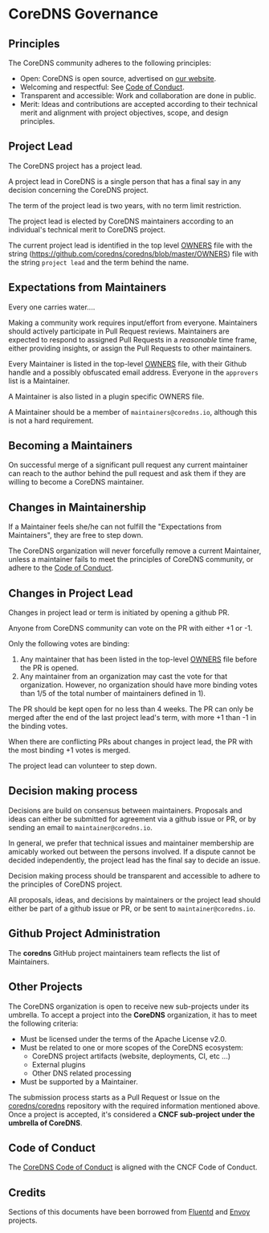 # CoreDNS Governance

## Principles

The CoreDNS community adheres to the following principles:

- Open: CoreDNS is open source, advertised on [our website](https://coredns.io/community).
- Welcoming and respectful: See [Code of
  Conduct](https://github.com/coredns/coredns/blob/master/CODE-OF-CONDUCT.md).
- Transparent and accessible: Work and collaboration are done in public.
- Merit: Ideas and contributions are accepted according to their technical merit and alignment with
  project objectives, scope, and design principles.

## Project Lead

The CoreDNS project has a project lead.

A project lead in CoreDNS is
a single person that has a final say in any decision concerning the CoreDNS project.

The term of the project lead is two years, with no term limit restriction.

The project lead is elected by CoreDNS maintainers
according to an individual's technical merit to CoreDNS project.

The current project lead is identified in the top level [OWNERS](OWNERS) file with the string
(https://github.com/coredns/coredns/blob/master/OWNERS) file with the string
`project lead` and the term behind the name.


## Expectations from Maintainers

Every one carries water....

Making a community work requires input/effort from everyone. Maintainers should actively
participate in Pull Request reviews. Maintainers are expected to respond to assigned Pull Requests
in a *reasonable* time frame, either providing insights, or assign the Pull Requests to other
maintainers.

Every Maintainer is listed in the top-level [OWNERS](https://github.com/coredns/coredns/blob/master/OWNERS)
file, with their Github handle and a possibly obfuscated email address. Everyone in the
`approvers` list is a Maintainer.

A Maintainer is also listed in a plugin specific OWNERS file.

A Maintainer should be a member of `maintainers@coredns.io`, although this is not a hard requirement.

## Becoming a Maintainers

On successful merge of a significant pull request any current maintainer can reach
to the author behind the pull request and ask them if they are willing to become a CoreDNS
maintainer.

## Changes in Maintainership

If a Maintainer feels she/he can not fulfill the "Expectations from Maintainers", they are free to
step down.

The CoreDNS organization will never forcefully remove a current Maintainer, unless a maintainer
fails to meet the principles of CoreDNS community,
or adhere to the [Code of Conduct](https://github.com/coredns/coredns/blob/master/CODE-OF-CONDUCT.md).

## Changes in Project Lead

Changes in project lead or term is initiated by opening a github PR.

Anyone from CoreDNS community can vote on the PR with either +1 or -1.

Only the following votes are binding:
1) Any maintainer that has been listed in the top-level [OWNERS](OWNERS) file before the PR is opened.
2) Any maintainer from an organization may cast the vote for that organization. However, no organization
should have more binding votes than 1/5 of the total number of maintainers defined in 1).

The PR should be kept open for no less than 4 weeks. The PR can only be merged after the end of the
last project lead's term, with more +1 than -1 in the binding votes.

When there are conflicting PRs about changes in project lead, the PR with the most binding +1 votes is merged.

The project lead can volunteer to step down.

## Decision making process

Decisions are build on consensus between maintainers.
Proposals and ideas can either be submitted for agreement via a github issue or PR,
or by sending an email to `maintainer@coredns.io`.

In general, we prefer that technical issues and maintainer membership are amicably worked out between the persons involved.
If a dispute cannot be decided independently, the project lead has the final say to decide an issue.

Decision making process should be transparent and accessible to adhere to
the principles of CoreDNS project.

All proposals, ideas, and decisions by maintainers or the project lead
should either be part of a github issue or PR, or be sent to `maintainer@coredns.io`.

## Github Project Administration

The __coredns__ GitHub project maintainers team reflects the list of Maintainers.

## Other Projects

The CoreDNS organization is open to receive new sub-projects under its umbrella. To accept a project
into the __CoreDNS__ organization, it has to meet the following criteria:

- Must be licensed under the terms of the Apache License v2.0.
- Must be related to one or more scopes of the CoreDNS ecosystem:
  - CoreDNS project artifacts (website, deployments, CI, etc ...)
  - External plugins
  - Other DNS related processing
- Must be supported by a Maintainer.

The submission process starts as a Pull Request or Issue on the
[coredns/coredns](https://github.com/coredns/coredns) repository with the required information
mentioned above. Once a project is accepted, it's considered a __CNCF sub-project under the umbrella
of CoreDNS__.

## Code of Conduct

The [CoreDNS Code of Conduct](https://github.com/coredns/coredns/blob/master/CODE-OF-CONDUCT.md) is aligned with the CNCF Code of Conduct.

## Credits

Sections of this documents have been borrowed from [Fluentd](https://github.com/fluent/fluentd/blob/master/GOVERNANCE.md) and [Envoy](https://github.com/envoyproxy/envoy/blob/master/GOVERNANCE.md) projects.
